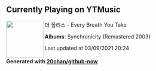## Currently Playing on YTMusic

[<img align="left" width="100" src="https://lh3.googleusercontent.com/Evml9zWq0msFXoyxZlyF6OLs7Wc9jliiAsSZi8ObmP5i0FJyiTr2-GI-rQDaAD6vDsEaK-28vJJPMQA">](https://music.youtube.com/watch?v=-SaUrDhp034)

더 폴리스 - Every Breath You Take

**Albums**: Synchronicity (Remastered 2003)

Last updated at 03/09/2021 20:24

#### Generated with [20chan/github-now](https://github.com/20chan/github-now)


<!--
**20chan/20chan** is a ✨ _special_ ✨ repository because its `README.md` (this file) appears on your GitHub profile.

Here are some ideas to get you started:

- 🔭 I’m currently working on ...
- 🌱 I’m currently learning ...
- 👯 I’m looking to collaborate on ...
- 🤔 I’m looking for help with ...
- 💬 Ask me about ...
- 📫 How to reach me: ...
- 😄 Pronouns: ...
- ⚡ Fun fact: ...
-->
